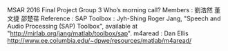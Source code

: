 MSAR 2016 Final Project
Group 3
Who’s morning call?
Members : 劉浩然 董文捷 邵楚荏
Reference :
SAP Toolbox : Jyh-Shing Roger Jang, "Speech and Audio Processing (SAP) Toolbox", available at "http://mirlab.org/jang/matlab/toolbox/sap".
m4aread : Dan Ellis http://www.ee.columbia.edu/~dpwe/resources/matlab/m4aread/